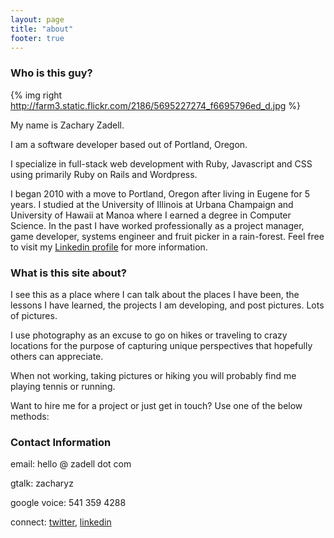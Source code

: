 ```yaml
---
layout: page
title: "about"
footer: true
---
```


### Who is this guy?

{% img right http://farm3.static.flickr.com/2186/5695227274_f6695796ed_d.jpg %}

My name is Zachary Zadell.

I am a software developer based out of Portland, Oregon.

I specialize in full-stack web development with Ruby, Javascript and CSS using primarily Ruby on Rails and Wordpress.

I began 2010 with a move to Portland, Oregon after living in Eugene for 5
years. I studied at the University of Illinois at Urbana Champaign and
University of Hawaii at Manoa where I earned a degree in Computer Science. In
the past I have worked professionally as a project manager, game developer,
systems engineer and fruit picker in a rain-forest. Feel free to visit my
[Linkedin profile](http://www.linkedin.com/in/zacharyz) for more information.

### What is this site about?

I see this as a place where I can talk about the places I have been, the
lessons I have learned, the projects I am developing, and post pictures. Lots
of pictures.

I use photography as an excuse to go on hikes or traveling to crazy locations
for the purpose of capturing unique perspectives that hopefully others can
appreciate.

When not working, taking pictures or hiking you will probably find me playing
tennis or running.

Want to hire me for a project or just get in touch? Use one of the below
methods:

### Contact Information

email: hello @ zadell dot com 

gtalk: zacharyz 

google voice: 541 359 4288

connect: [twitter](http://twitter.com/zzadell), [linkedin](http://www.linkedin.com/in/zacharyz)
